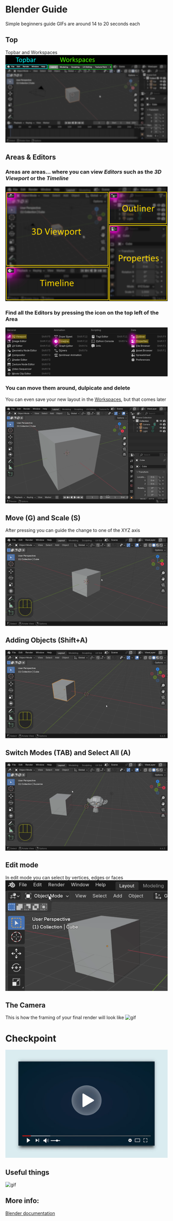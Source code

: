 # Blender Guide

Simple beginners guide
GIFs are around 14 to 20 seconds each

## Top
Topbar and Workspaces
![blendertop](images/blendertop.png)

## Areas & Editors
### Areas are areas... where you can view *Editors* such as the *3D Viewport* or the *Timeline*

![areas](images/areas.png)

### Find all the Editors by pressing the icon on the top left of the Area

![areas2](images/areas2.png)

### You can move them around, dulpicate and delete
You can even save your new layout in the [Workspaces](#Top), but that comes later

![blendergif](images/blendergif.gif)

## Move (G) and Scale (S)
After pressing you can guide the change to one of the XYZ axis

![gif](images/movescale.gif)

## Adding Objects (Shift+A)
![gif](images/adding.gif)

## Switch Modes (TAB) and Select All (A)
![gif](images/tabandshifta.gif)

## Edit mode
In edit mode you can select by vertices, edges or faces
![gif](images/editmode.gif)


## The Camera
This is how the framing of your final render will look like
![gif](images/camera.gif)


# Checkpoint
[![video](images/thumbnail.jpg)](images/checkpoint1.mp4)


## Useful things
![gif](images/useful.gif)


## More info:
[Blender documentation](https://docs.blender.org/manual/en/latest/index.html)
